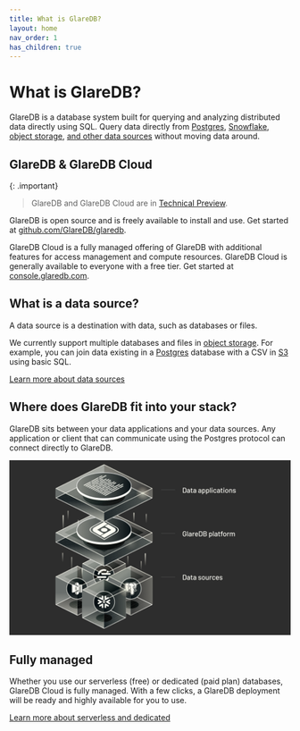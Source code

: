 ```yaml
---
title: What is GlareDB?
layout: home
nav_order: 1
has_children: true
---
```


# What is GlareDB?

GlareDB is a database system built for querying and analyzing distributed data
directly using SQL. Query data directly from [Postgres], [Snowflake],
[object storage], [and other data sources] without moving data around.

## GlareDB & GlareDB Cloud

{: .important}

> GlareDB and GlareDB Cloud are in [Technical Preview].

GlareDB is open source and is freely available to install and use. Get started
at [github.com/GlareDB/glaredb].

GlareDB Cloud is a fully managed offering of GlareDB with additional features
for access management and compute resources. GlareDB Cloud is generally
available to everyone with a free tier. Get started at [console.glaredb.com].

## What is a data source?

A data source is a destination with data, such as databases or files.

We currently support multiple databases and files in [object storage]. For
example, you can join data existing in a [Postgres] database with a CSV in [S3]
using basic SQL.

[Learn more about data sources]

## Where does GlareDB fit into your stack?

GlareDB sits between your data applications and your data sources. Any
application or client that can communicate using the Postgres protocol can
connect directly to GlareDB.

![Where GlareDB fits](/assets/images/where-glaredb-fits.png)

## Fully managed

Whether you use our serverless (free) or dedicated (paid plan) databases,
GlareDB Cloud is fully managed. With a few clicks, a GlareDB deployment will be ready
and highly available for you to use.

[Learn more about serverless and dedicated]

[Postgres]: /cloud/data-sources/supported/postgres/
[Snowflake]: /cloud/data-sources/supported/snowflake/
[object storage]: /cloud/data-sources/supported/gcs/
[and other data sources]: /cloud/data-sources/supported/index/
[Technical Preview]: /docs/about/technical-preview.html
[github.com/GlareDB/glaredb]: https://github.com/GlareDB/glaredb
[console.glaredb.com]: https://console.glaredb.com
[S3]: /cloud/data-sources/supported/s3/
[Learn more about data sources]: /cloud/data-sources/
[Learn more about serverless and dedicated]: /cloud/deployments.html#dedicated-vs-serverless

